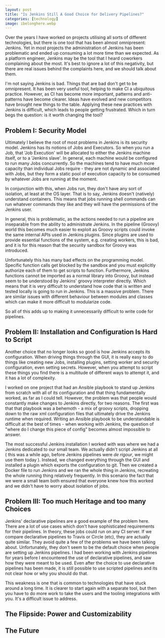 ```yaml
---
layout: post
title: "Is Jenkins Still A Good Choice for Delivery Pipelines?" 
categories: [technology]
image: ibelonghere.webp
---
```


Over the years I have worked on projects utilising all sorts of different technologies, but there is one tool that has been almost omnipresent: Jenkins. Yet in most projects the administration of Jenkins has been problematic and ended up consuming a lot more time than we expected. As a platform engineer, Jenkins may be the tool that I heard coworkers complaining about the most. It's best to ignore a lot of this negativity, but there are real issues behind the complaints here, and we should talk about them. 

I'm not saying Jenkins is bad. Things that are bad don't get to be omnipresent. It has been very useful tool, helping to  make CI a ubiquitous practice. However, as CI has become more important, patterns and anti-patterns have become clearer. Ideas have evolved and new competitors have brought new things to the table. Applying these new practices with Jenkins is difficult, which leads to people getting frustrated. Which in turn begs the question: is it worth changing the tool? 

## Problem I: Security Model

Ultimately I believe the root of most problems in Jenkins is its security model. Jenkins has its notions of Jobs and Executors. So when you run a Job, that 'Job Execution' will be allocated to either the Jenkins machine itself, or to a 'Jenkins slave'. In general, each machine would be configured to run many Jobs concurrently. So the machines tend to have much more capacity than individual Jobs require - they are not dynamic and associated with Jobs, but they form a static pool of execution capacity to be consumed by whatever Jobs are running at the moment. 

In conjunction with this, when Jobs run, they don't have any sort of isolation, at least at the OS layer. That is to say, Jenkins doesn't (natively) understand containers. This means that jobs running shell commands can run whatever commands they like and they will have the permissions of the Jenkins user.

In general, this is problematic, as the actions needed to run a pipeline are inseparable from the ability to administrate Jenkins. In the pipeline (Groovy) world this becomes much easier to exploit as Groovy scripts could invoke the same internal APIs used in Jenkins plugins. Since plugins are used to provide essential functions of the system, e.g. creating workers, this is bad, and it is for this reason that the security sandbox for Groovy was introduced. 

Unfortunately this has many bad effects on the programming model. Specific function calls get blocked by the sandbox and you must explicitly authorize each of them to get scripts to function. Furthermore, Jenkins functions cannot be imported as a normal library into Groovy, but instead seem to be understood by Jenkins' groovy interpreter directly. Which means that it is very difficult to understand how code that is written and tested locally is going to run in Jenkins. This is a massive problem. There are similar issues with different behaviour between modules and classes which can make it more difficult to modularize code. 

So all of this adds up to making it unnecessarily difficult to write code for pipelines. 

## Problem II: Installation and Configuration Is Hard to Script

Another choice that no longer looks so good is how Jenkins accepts its configuration. When driving things through the GUI, it is really easy to do things like creating new Jobs, installing plugins, setting worker and security configuration, even setting secrets. However, when you attempt to script these things you find there is a multitude of different ways to attempt it, and it has a lot of complexity.

I worked on one project that had an Ansible playbook to stand up Jenkins from scratch with all of its configuration and that thing fundamentally worked, as far as I could tell. However, the problem was that people would constantly make changes to Jenkins directly, for two reasons. The first was that that playbook was a behemoth - a mix of groovy scripts, dropping down to the raw xml configuration files that ultimately drive the Jenkins runtime when required. Writing an Ansible playbook to be understandable is difficult at the best of times - when working with Jenkins, the question of "where do I change this piece of config" becomes almost impossible to answer. 

The most successful Jenkins installation I worked with was where we had a Jenkins dedicated to our small team. We actually didn't script Jenkins at all ( this was a while ago, before Jenkins pipelines were *de rigour*, we might use them today ). Instead, we changed everything through the GUI and installed a plugin which exports the configuration to git. Then we created a Docker file to run Jenkins and we ran the whole thing in Jenkins, recreating the whole running thing relatively frequently. In this scenario the fact that we were a small team both ensured that everyone knew how this worked and we didn't have to worry about isolation of jobs.

## Problem III: Too much Heritage and too many Choices 

Jenkins' declarative pipelines are a good example of the problem here. There are a lot of use cases which don't have sophisticated requirements for their pipelines. In theory, these jobs could run on any CI server. If we compare declarative pipelines to Travis or Circle (etc), they are actually quite similar. They avoid quite a few of the problems we have been talking about. Unfortunately, they don't seem to be the default choice when people are setting up Jenkins pipelines. I had been working with Jenkins pipelines for years before I encountered the use of declarative pipelines, and saw how they were meant to be used. Even after the choice to use declarative pipelines has been made, it is still possible to use scripted pipelines and its not clear how or why you should do that.

This weakness is one that is common to technologies that have stuck around a long time. It is clearer to start again with a separate tool, but then you have to do more work to take the users and the tooling integrations with you. It's a difficult issue to address.  

## The Flipside: Power and Customizability


## The Future


